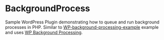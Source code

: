 # BackgroundProcess
Sample WordPress Plugin demonstrating how to queue and run background processes in PHP. Similar to [WP-background-processing-example](https://github.com/A5hleyRich/wp-background-processing-example) example and uses [WP Background Processing](https://github.com/A5hleyRich/wp-background-processing).
